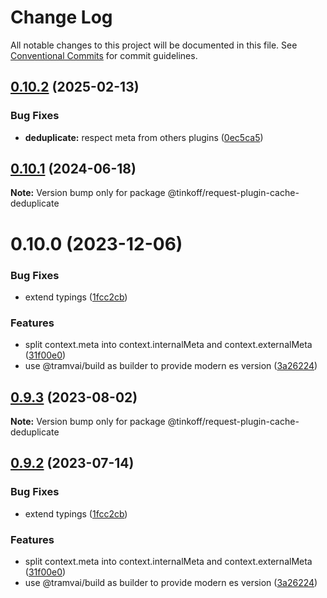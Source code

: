 # Change Log

All notable changes to this project will be documented in this file.
See [Conventional Commits](https://conventionalcommits.org) for commit guidelines.

## [0.10.2](https://github.com/Tinkoff/tinkoff-request/compare/@tinkoff/request-plugin-cache-deduplicate@0.10.1...@tinkoff/request-plugin-cache-deduplicate@0.10.2) (2025-02-13)


### Bug Fixes

* **deduplicate:** respect meta from others plugins ([0ec5ca5](https://github.com/Tinkoff/tinkoff-request/commit/0ec5ca56d594daec3d66dce94e1201515303dec1))





## [0.10.1](https://github.com/Tinkoff/tinkoff-request/compare/@tinkoff/request-plugin-cache-deduplicate@0.10.0...@tinkoff/request-plugin-cache-deduplicate@0.10.1) (2024-06-18)

**Note:** Version bump only for package @tinkoff/request-plugin-cache-deduplicate





# 0.10.0 (2023-12-06)


### Bug Fixes

* extend typings ([1fcc2cb](https://github.com/Tinkoff/tinkoff-request/commit/1fcc2cb32597b10d788de36303507e385042fc96))


### Features

* split context.meta into context.internalMeta and context.externalMeta ([31f00e0](https://github.com/Tinkoff/tinkoff-request/commit/31f00e0ae14767f213a67eb2df349c9f75adcfe7))
* use @tramvai/build as builder to provide modern es version ([3a26224](https://github.com/Tinkoff/tinkoff-request/commit/3a26224221d4fc073938cf32c2f147515620c28e))





## [0.9.3](https://github.com/Tinkoff/tinkoff-request/compare/@tinkoff/request-plugin-cache-deduplicate@0.9.2...@tinkoff/request-plugin-cache-deduplicate@0.9.3) (2023-08-02)

**Note:** Version bump only for package @tinkoff/request-plugin-cache-deduplicate





## [0.9.2](https://github.com/Tinkoff/tinkoff-request/compare/@tinkoff/request-plugin-cache-deduplicate@0.9.2...@tinkoff/request-plugin-cache-deduplicate@0.9.2) (2023-07-14)


### Bug Fixes

* extend typings ([1fcc2cb](https://github.com/Tinkoff/tinkoff-request/commit/1fcc2cb32597b10d788de36303507e385042fc96))


### Features

* split context.meta into context.internalMeta and context.externalMeta ([31f00e0](https://github.com/Tinkoff/tinkoff-request/commit/31f00e0ae14767f213a67eb2df349c9f75adcfe7))
* use @tramvai/build as builder to provide modern es version ([3a26224](https://github.com/Tinkoff/tinkoff-request/commit/3a26224221d4fc073938cf32c2f147515620c28e))

